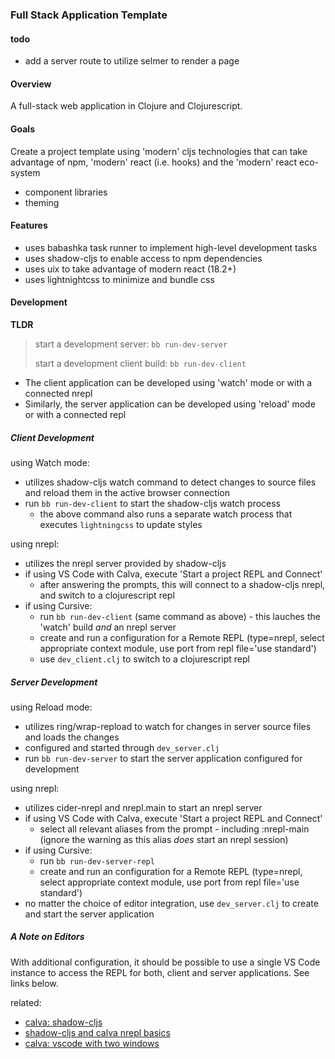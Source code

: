 ### Full Stack Application Template

#### todo

- add a server route to utilize selmer to render a page

<p></p>

#### Overview

A full-stack web application in Clojure and Clojurescript.

#### Goals

Create a project template using 'modern' cljs technologies that can take
advantage of npm, 'modern' react (i.e. hooks) and the 'modern' react eco-system

- component libraries
- theming

#### Features

- uses babashka task runner to implement high-level development tasks
- uses shadow-cljs to enable access to npm dependencies
- uses uix to take advantage of modern react (18.2+)
- uses lightnightcss to minimize and bundle css

#### Development

**TLDR**

> start a development server: `bb run-dev-server`
>
> start a development client build: `bb run-dev-client`

- The client application can be developed using 'watch' mode or with a connected nrepl
- Similarly, the server application can be developed using 'reload' mode or with a connected repl

##### Client Development

using Watch mode:

- utilizes shadow-cljs watch command to detect changes to source files and reload them in the active browser connection
- run `bb run-dev-client` to start the shadow-cljs watch process
  - the above command also runs a separate watch process that executes `lightningcss` to update styles

using nrepl:

- utilizes the nrepl server provided by shadow-cljs
- if using VS Code with Calva, execute 'Start a project REPL and Connect'
  - after answering the prompts, this will connect to a shadow-cljs nrepl, and switch to a clojurescript repl
- if using Cursive:
  - run `bb run-dev-client` (same command as above) - this lauches the 'watch' build _and_ an nrepl server
  - create and run a configuration for a Remote REPL (type=nrepl, select appropriate context module, use port from repl file='use standard')
  - use `dev_client.clj` to switch to a clojurescript repl

##### Server Development

using Reload mode:

- utilizes ring/wrap-repload to watch for changes in server source files and loads the changes
- configured and started through `dev_server.clj`
- run `bb run-dev-server` to start the server application configured for development

using nrepl:

- utilizes cider-nrepl and nrepl.main to start an nrepl server
- if using VS Code with Calva, execute 'Start a project REPL and Connect'
  - select all relevant aliases from the prompt - including :nrepl-main (ignore the warning as this alias _does_ start an nrepl session)
- if using Cursive:
  - run `bb run-dev-server-repl`
  - create and run an configuration for a Remote REPL (type=nrepl, select appropriate context module, use port from repl file='use standard')
- no matter the choice of editor integration, use `dev_server.clj` to create and start the server application

##### A Note on Editors

With additional configuration, it should be possible to use a single VS Code instance to access
the REPL for both, client and server applications. See links below.

related:

- [calva: shadow-cljs](https://calva.io/shadow-cljs/)
- [shadow-cljs and calva nrepl basics](https://blog.agical.se/en/posts/shadow-cljs-clojure-cljurescript-calva-nrepl-basics/)
- [calva: vscode with two windows](https://calva.io/workspace-layouts/#one-folder-two-windows)
